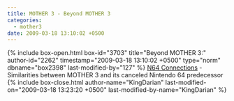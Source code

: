 ```yaml
---
title: MOTHER 3 - Beyond MOTHER 3
categories:
  - mother3
date: 2009-03-18 13:10:02 +0500
---
```

{% include box-open.html box-id="3703" title="Beyond MOTHER 3:" author-id="2262" timestamp="2009-03-18 13:10:02 +0500" type="norm" dbname="box2398" last-modified-by="127" %}
<a href="n64_connections/">N64 Connections</a> - Similarities between MOTHER 3 and its canceled Nintendo 64 predecessor
{% include box-close.html author-name="KingDarian" last-modified-on="2009-03-18 13:23:20 +0500" last-modified-by-name="KingDarian" %}
